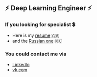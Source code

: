 ## ⚡ Deep Learning Engineer ⚡

### If you looking for specialist :heavy_dollar_sign:

- Here is my [resume](https://drive.google.com/file/d/1HqL3mVfrwsbydNqJWrGSIMpXm333imRM/view?usp=sharing) :uk:
- and the [Russian one](https://drive.google.com/file/d/1GPNtGLm-BiZY3zJDmLaUQH3z9-3rU4Ws/view?usp=sharing) :ru: 

### You could contact me via

- [LinkedIn](https://www.linkedin.com/in/igor-sondors-06ba07b7/)
- [vk.com](https://vk.com/go_behind_nanowires)


<!--
**IgorSondors/IgorSondors** is a ✨ _special_ ✨ repository because its `README.md` (this file) appears on your GitHub profile.



- 🔭 
- 🌱 
- 👯 
- 💬 
- 📫 
- 😄 
- ⚡ 
👋
- | :ru: | heavy_dollar_sign 
-->
